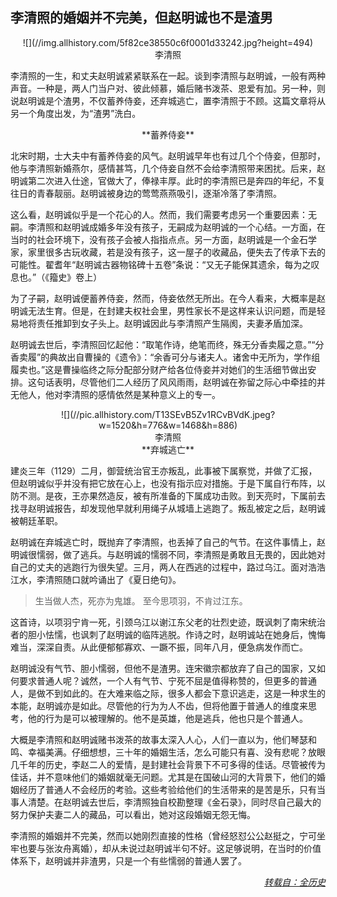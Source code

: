 
## 李清照的婚姻并不完美，但赵明诚也不是渣男

<center>![](//img.allhistory.com/5f82ce38550c6f0001d33242.jpg?height=494)</center>
<center>李清照</center>

李清照的一生，和丈夫赵明诚紧紧联系在一起。谈到李清照与赵明诚，一般有两种声音。一种是，两人门当户对、彼此倾慕，婚后赌书泼茶、恩爱有加。另一种，则说赵明诚是个渣男，不仅蓄养侍妾，还弃城逃亡，置李清照于不顾。这篇文章将从另一个角度出发，为“渣男”洗白。

<center>**蓄养侍妾**</center>

北宋时期，士大夫中有蓄养侍妾的风气。赵明诚早年也有过几个个侍妾，但那时，他与李清照新婚燕尔，感情甚笃，几个侍妾自然不会给李清照带来困扰。后来，赵明诚第二次进入仕途，官做大了，俸禄丰厚。此时的李清照已是奔四的年纪，不复往日的青春靓丽。赵明诚被身边的莺莺燕燕吸引，逐渐冷落了李清照。

这么看，赵明诚似乎是一个花心的人。然而，我们需要考虑另一个重要因素：无嗣。李清照和赵明诚成婚多年没有孩子，无嗣成为赵明诚的一个心结。一方面，在当时的社会环境下，没有孩子会被人指指点点。另一方面，赵明诚是一个金石学家，家里很多古玩收藏，若是没有孩子，这一屋子的收藏品，便失去了传承下去的可能性。翟耆年“赵明诚古器物铭碑十五卷”条说：“又无子能保其遗余，每为之叹息也。”（《籀史》卷上）

为了子嗣，赵明诚便蓄养侍妾，然而，侍妾依然无所出。在今人看来，大概率是赵明诚无法生育。但是，在封建夫权社会里，男性家长不是这样来认识问题，而是轻易地将责任推卸到女子头上。赵明诚因此与李清照产生隔阂，夫妻矛盾加深。

赵明诚去世后，李清照回忆起他：“取笔作诗，绝笔而终，殊无分香卖履之意。”“分香卖履”的典故出自曹操的《遗令》：“余香可分与诸夫人。诸舍中无所为，学作组履卖也。”这是曹操临终之际分配部分财产给各位侍妾并对她们的生活细节做出安排。这句话表明，尽管他们二人经历了风风雨雨，赵明诚在弥留之际心中牵挂的并无他人，他对李清照的感情依然是某种意义上的专一。

<center>![](//pic.allhistory.com/T13SEvB5Zv1RCvBVdK.jpeg?w=1520&h=776&w=1468&h=886)</center>
<center>李清照</center>

<center>**弃城逃亡**</center>

建炎三年（1129）二月，御营统治官王亦叛乱，此事被下属察觉，并做了汇报，但赵明诚似乎并没有把它放在心上，也没有指示应对措施。于是下属自行布阵，以防不测。是夜，王亦果然造反，被有所准备的下属成功击败。到天亮时，下属前去找寻赵明诚报告，却发现他早就利用绳子从城墙上逃跑了。叛乱被定之后，赵明诚被朝廷革职。

赵明诚在弃城逃亡时，既抛弃了李清照，也丢掉了自己的气节。在这件事情上，赵明诚很懦弱，做了逃兵。与赵明诚的懦弱不同，李清照是勇敢且无畏的，因此她对自己的丈夫的逃跑行为很失望。三月，两人在西逃的过程中，路过乌江。面对浩浩江水，李清照随口就吟诵出了《夏日绝句》。

> 生当做人杰，死亦为鬼雄。
至今思项羽，不肯过江东。

这首诗，以项羽宁肯一死，引颈乌江以谢江东父老的壮烈史迹，既讽刺了南宋统治者的胆小怯懦，也讽刺了赵明诚的临阵逃脱。作诗之时，赵明诚站在她身后，愧悔难当，深深自责。从此便郁郁寡欢、一蹶不振，同年八月，便急病发作而亡。

赵明诚没有气节、胆小懦弱，但他不是渣男。连宋徽宗都放弃了自己的国家，又如何要求普通人呢？诚然，一个人有气节、宁死不屈是值得称赞的，但更多的普通人，是做不到如此的。在大难来临之际，很多人都会下意识逃走，这是一种求生的本能，赵明诚亦是如此。尽管他的行为为人不齿，但将他置于普通人的维度来思考，他的行为是可以被理解的。他不是英雄，他是逃兵，他也只是个普通人。

大概是李清照和赵明诚赌书泼茶的故事太深入人心，人们一直以为，他们琴瑟和鸣、幸福美满。仔细想想，三十年的婚姻生活，怎么可能只有喜、没有悲呢？放眼几千年的历史，李赵二人的爱情，是封建社会背景下不可多得的佳话。尽管被传为佳话，并不意味他们的婚姻就毫无问题。尤其是在国破山河的大背景下，他们的婚姻经历了普通人不会经历的考验。这些考验给他们的生活带来的是苦是乐，只有当事人清楚。在赵明诚去世后，李清照独自校勘整理《金石录》，同时尽自己最大的努力保护夫妻二人的藏品，可以看出，她对这段婚姻无怨无悔。

李清照的婚姻并不完美，然而以她刚烈直接的性格（曾经怒怼公公赵挺之，宁可坐牢也要与张汝舟离婚），却从未说过赵明诚半句不好。这足够说明，在当时的价值体系下，赵明诚并非渣男，只是一个有些懦弱的普通人罢了。


*[<p align="right">转载自：全历史</p>](https://www.allhistory.com/)*